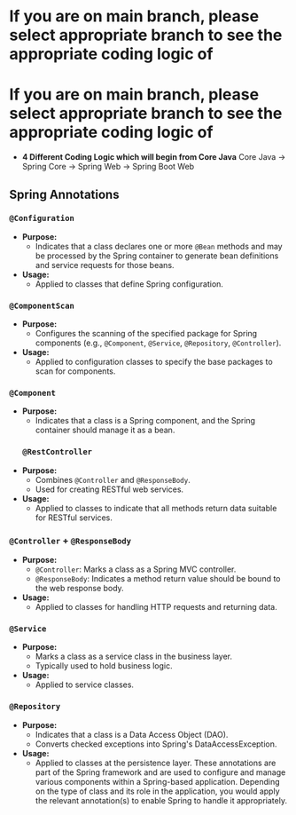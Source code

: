 
# If you are on main branch, please select appropriate branch to see the appropriate coding logic of


# If you are on main branch, please select appropriate branch to see the appropriate coding logic of
- **4 Different Coding Logic which will begin from Core Java**
Core Java -> Spring Core -> Spring Web -> Spring Boot Web

## Spring Annotations

### `@Configuration`
- **Purpose:**
  - Indicates that a class declares one or more `@Bean` methods and may be processed by the Spring container to generate bean definitions and service requests for those beans.
- **Usage:**
  - Applied to classes that define Spring configuration.
### `@ComponentScan`
- **Purpose:**
  - Configures the scanning of the specified package for Spring components (e.g., `@Component`, `@Service`, `@Repository`, `@Controller`).
- **Usage:**
  - Applied to configuration classes to specify the base packages to scan for components.
### `@Component`
- **Purpose:**
  - Indicates that a class is a Spring component, and the Spring container should manage it as a bean.
  ### `@RestController`
- **Purpose:**
  - Combines `@Controller` and `@ResponseBody`.
  - Used for creating RESTful web services.
- **Usage:**
  - Applied to classes to indicate that all methods return data suitable for RESTful services.
### `@Controller` + `@ResponseBody`
- **Purpose:**
  - `@Controller`: Marks a class as a Spring MVC controller.
  - `@ResponseBody`: Indicates a method return value should be bound to the web response body.
- **Usage:**
  - Applied to classes for handling HTTP requests and returning data.
### `@Service`
- **Purpose:**
  - Marks a class as a service class in the business layer.
  - Typically used to hold business logic.
- **Usage:**
  - Applied to service classes.
### `@Repository`
- **Purpose:**
  - Indicates that a class is a Data Access Object (DAO).
  - Converts checked exceptions into Spring's DataAccessException.
- **Usage:**
  - Applied to classes at the persistence layer.
These annotations are part of the Spring framework and are used to configure and manage various components within a Spring-based application. Depending on the type of class and its role in the application, you would apply the relevant annotation(s) to enable Spring to handle it appropriately.